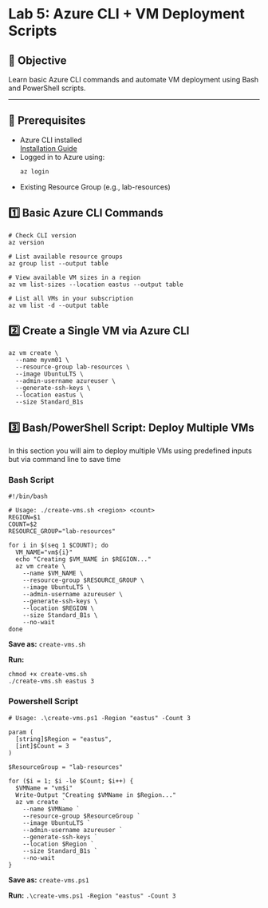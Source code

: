 # Lab 5: Azure CLI + VM Deployment Scripts

## 🎯 Objective
Learn basic Azure CLI commands and automate VM deployment using Bash and PowerShell scripts.

---

## 🧰 Prerequisites
- Azure CLI installed  
  [Installation Guide](https://learn.microsoft.com/en-us/cli/azure/install-azure-cli)
- Logged in to Azure using:
  ```bash
  az login

- Existing Resource Group (e.g., lab-resources)

## 1️⃣ Basic Azure CLI Commands
```
# Check CLI version
az version

# List available resource groups
az group list --output table

# View available VM sizes in a region
az vm list-sizes --location eastus --output table

# List all VMs in your subscription
az vm list -d --output table
```

## 2️⃣ Create a Single VM via Azure CLI
```
az vm create \
  --name myvm01 \
  --resource-group lab-resources \
  --image UbuntuLTS \
  --admin-username azureuser \
  --generate-ssh-keys \
  --location eastus \
  --size Standard_B1s
```
## 3️⃣ Bash/PowerShell Script: Deploy Multiple VMs
In this section you will aim to deploy multiple VMs using predefined inputs but via command line to save time

### Bash Script
```
#!/bin/bash

# Usage: ./create-vms.sh <region> <count>
REGION=$1
COUNT=$2
RESOURCE_GROUP="lab-resources"

for i in $(seq 1 $COUNT); do
  VM_NAME="vm${i}"
  echo "Creating $VM_NAME in $REGION..."
  az vm create \
    --name $VM_NAME \
    --resource-group $RESOURCE_GROUP \
    --image UbuntuLTS \
    --admin-username azureuser \
    --generate-ssh-keys \
    --location $REGION \
    --size Standard_B1s \
    --no-wait
done
```
**Save as:** ```create-vms.sh```

**Run:** 
```
chmod +x create-vms.sh
./create-vms.sh eastus 3
```

### Powershell Script
```
# Usage: .\create-vms.ps1 -Region "eastus" -Count 3

param (
  [string]$Region = "eastus",
  [int]$Count = 3
)

$ResourceGroup = "lab-resources"

for ($i = 1; $i -le $Count; $i++) {
  $VMName = "vm$i"
  Write-Output "Creating $VMName in $Region..."
  az vm create `
    --name $VMName `
    --resource-group $ResourceGroup `
    --image UbuntuLTS `
    --admin-username azureuser `
    --generate-ssh-keys `
    --location $Region `
    --size Standard_B1s `
    --no-wait
}

```
**Save as:** ```create-vms.ps1```

**Run:**  ```.\create-vms.ps1 -Region "eastus" -Count 3```
